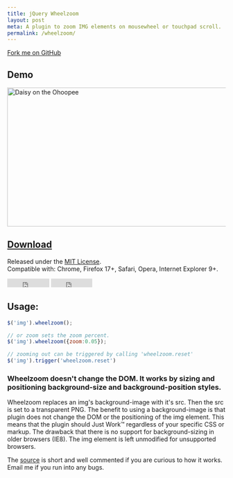 ```yaml
---
title: jQuery Wheelzoom
layout: post
meta: A plugin to zoom IMG elements on mousewheel or touchpad scroll.
permalink: /wheelzoom/
---
```


<a href="http://github.com/jackmoore/wheelzoom/tree/master" id='fork'>Fork me on GitHub</a>

## Demo

<script src='/js/jquery.js'></script>
<script src='/js/jquery.wheelzoom.js'></script>

<img id='wheelzoom' src='/daisy.jpg' width='555' height='320' alt='Daisy on the Ohoopee'/>

<script>
	$('#wheelzoom').wheelzoom();
</script>

<h2><a href='https://raw.github.com/jackmoore/wheelzoom/master/jquery.wheelzoom.js' style='text-decoration: underline;'>Download</a></h2>

<p>Released under the <a href='http://www.opensource.org/licenses/mit-license.php'>MIT License</a>.<br/>
  Compatible with: Chrome, Firefox 17+, Safari, Opera, Internet Explorer 9+.</p>
<p>
<iframe src="http://ghbtns.com/github-btn.html?user=jackmoore&amp;repo=wheelzoom&amp;type=watch&amp;count=true" allowtransparency="true" frameborder="0" scrolling="0" width="97" height="20"></iframe>
<iframe src="http://ghbtns.com/github-btn.html?user=jackmoore&amp;repo=wheelzoom&amp;type=fork&amp;count=true" allowtransparency="true" frameborder="0" scrolling="0" width="95" height="20"></iframe></p>

## Usage:

````javascript
$('img').wheelzoom();

// or zoom sets the zoom percent.
$('img').wheelzoom({zoom:0.05});

// zooming out can be triggered by calling 'wheelzoom.reset'
$('img').trigger('wheelzoom.reset')
````
### Wheelzoom doesn't change the DOM.  It works by sizing and positioning background-size and background-position styles.

Wheelzoom replaces an img's background-image with it's src.  Then the src is set to a transparent PNG.  The benefit to using a background-image is that plugin does not change the DOM or the positioning of the img element. This means that the plugin should Just Work™ regardless of your specific CSS or markup.  The drawback that there is no support for background-sizing in older browsers (IE8).  The img element is left unmodified for unsupported browsers.

The [source](https://raw.github.com/jackmoore/wheelzoom/master/jquery.wheelzoom.js) is short and well commented if you are curious to how it works. Email me if you run into any bugs.